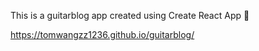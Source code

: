 This is a guitarblog app created using Create React App 🎸

https://tomwangzz1236.github.io/guitarblog/
